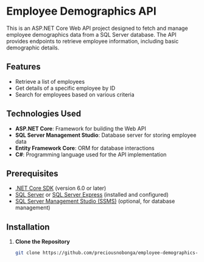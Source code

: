 # Employee Demographics API

This is an ASP.NET Core Web API project designed to fetch and manage employee demographics data from a SQL Server database. The API provides endpoints to retrieve employee information, including basic demographic details.

## Features

- Retrieve a list of employees
- Get details of a specific employee by ID
- Search for employees based on various criteria

## Technologies Used

- **ASP.NET Core**: Framework for building the Web API
- **SQL Server Management Studio**: Database server for storing employee data
- **Entity Framework Core**: ORM for database interactions
- **C#**: Programming language used for the API implementation

## Prerequisites

- [.NET Core SDK](https://dotnet.microsoft.com/download) (version 6.0 or later)
- [SQL Server](https://www.microsoft.com/en-us/sql-server/sql-server-downloads) or [SQL Server Express](https://www.microsoft.com/en-us/sql-server/sql-server-editions) (installed and configured)
- [SQL Server Management Studio (SSMS)](https://docs.microsoft.com/en-us/sql/ssms/download-sql-server-management-studio-ssms) (optional, for database management)

## Installation

1. **Clone the Repository**

   ```bash
   git clone https://github.com/preciousnobonga/employee-demographics-api.git

